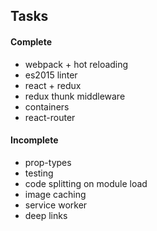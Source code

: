 ## Tasks

#### Complete
- webpack + hot reloading
- es2015 linter
- react + redux
- redux thunk middleware
- containers
- react-router

#### Incomplete
- prop-types
- testing
- code splitting on module load
- image caching
- service worker
- deep links

